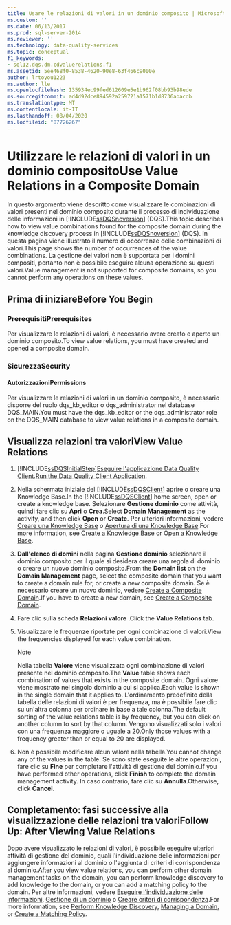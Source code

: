 ```yaml
---
title: Usare le relazioni di valori in un dominio composito | Microsoft Docs
ms.custom: ''
ms.date: 06/13/2017
ms.prod: sql-server-2014
ms.reviewer: ''
ms.technology: data-quality-services
ms.topic: conceptual
f1_keywords:
- sql12.dqs.dm.cdvaluerelations.f1
ms.assetid: 5ee468f0-8538-4620-90e8-63f466c9000e
author: lrtoyou1223
ms.author: lle
ms.openlocfilehash: 135934ec99fed612609e5e1b962f08bb93b98ede
ms.sourcegitcommit: ad4d92dce894592a259721a1571b1d8736abacdb
ms.translationtype: MT
ms.contentlocale: it-IT
ms.lasthandoff: 08/04/2020
ms.locfileid: "87726267"
---
```

# <a name="use-value-relations-in-a-composite-domain"></a><span data-ttu-id="6983a-102">Utilizzare le relazioni di valori in un dominio composito</span><span class="sxs-lookup"><span data-stu-id="6983a-102">Use Value Relations in a Composite Domain</span></span>
  <span data-ttu-id="6983a-103">In questo argomento viene descritto come visualizzare le combinazioni di valori presenti nel dominio composito durante il processo di individuazione delle informazioni in [!INCLUDE[ssDQSnoversion](../includes/ssdqsnoversion-md.md)] (DQS).</span><span class="sxs-lookup"><span data-stu-id="6983a-103">This topic describes how to view value combinations found for the composite domain during the knowledge discovery process in [!INCLUDE[ssDQSnoversion](../includes/ssdqsnoversion-md.md)] (DQS).</span></span> <span data-ttu-id="6983a-104">In questa pagina viene illustrato il numero di occorrenze delle combinazioni di valori.</span><span class="sxs-lookup"><span data-stu-id="6983a-104">This page shows the number of occurrences of the value combinations.</span></span> <span data-ttu-id="6983a-105">La gestione dei valori non è supportata per i domini compositi, pertanto non è possibile eseguire alcuna operazione su questi valori.</span><span class="sxs-lookup"><span data-stu-id="6983a-105">Value management is not supported for composite domains, so you cannot perform any operations on these values.</span></span>  
  
##  <a name="before-you-begin"></a><a name="BeforeYouBegin"></a> <span data-ttu-id="6983a-106">Prima di iniziare</span><span class="sxs-lookup"><span data-stu-id="6983a-106">Before You Begin</span></span>  
  
###  <a name="prerequisites"></a><a name="Prerequisites"></a> <span data-ttu-id="6983a-107">Prerequisiti</span><span class="sxs-lookup"><span data-stu-id="6983a-107">Prerequisites</span></span>  
 <span data-ttu-id="6983a-108">Per visualizzare le relazioni di valori, è necessario avere creato e aperto un dominio composito.</span><span class="sxs-lookup"><span data-stu-id="6983a-108">To view value relations, you must have created and opened a composite domain.</span></span>  
  
###  <a name="security"></a><a name="Security"></a> <span data-ttu-id="6983a-109">Sicurezza</span><span class="sxs-lookup"><span data-stu-id="6983a-109">Security</span></span>  
  
####  <a name="permissions"></a><a name="Permissions"></a> <span data-ttu-id="6983a-110">Autorizzazioni</span><span class="sxs-lookup"><span data-stu-id="6983a-110">Permissions</span></span>  
 <span data-ttu-id="6983a-111">Per visualizzare le relazioni di valori in un dominio composito, è necessario disporre del ruolo dqs_kb_editor o dqs_administrator nel database DQS_MAIN.</span><span class="sxs-lookup"><span data-stu-id="6983a-111">You must have the dqs_kb_editor or the dqs_administrator role on the DQS_MAIN database to view value relations in a composite domain.</span></span>  
  
##  <a name="view-value-relations"></a><a name="Use"></a><span data-ttu-id="6983a-112">Visualizza relazioni tra valori</span><span class="sxs-lookup"><span data-stu-id="6983a-112">View Value Relations</span></span>  
  
1.  [!INCLUDE[ssDQSInitialStep](../includes/ssdqsinitialstep-md.md)]<span data-ttu-id="6983a-113">[Eseguire l'applicazione Data Quality Client](../../2014/data-quality-services/run-the-data-quality-client-application.md).</span><span class="sxs-lookup"><span data-stu-id="6983a-113">[Run the Data Quality Client Application](../../2014/data-quality-services/run-the-data-quality-client-application.md).</span></span>  
  
2.  <span data-ttu-id="6983a-114">Nella schermata iniziale del [!INCLUDE[ssDQSClient](../includes/ssdqsclient-md.md)] aprire o creare una Knowledge Base.</span><span class="sxs-lookup"><span data-stu-id="6983a-114">In the [!INCLUDE[ssDQSClient](../includes/ssdqsclient-md.md)] home screen, open or create a knowledge base.</span></span> <span data-ttu-id="6983a-115">Selezionare **Gestione dominio** come attività, quindi fare clic su **Apri** o **Crea**.</span><span class="sxs-lookup"><span data-stu-id="6983a-115">Select **Domain Management** as the activity, and then click **Open** or **Create**.</span></span> <span data-ttu-id="6983a-116">Per ulteriori informazioni, vedere [Creare una Knowledge Base](../../2014/data-quality-services/create-a-knowledge-base.md) o [Apertura di una Knowledge Base](../../2014/data-quality-services/open-a-knowledge-base.md).</span><span class="sxs-lookup"><span data-stu-id="6983a-116">For more information, see [Create a Knowledge Base](../../2014/data-quality-services/create-a-knowledge-base.md) or [Open a Knowledge Base](../../2014/data-quality-services/open-a-knowledge-base.md).</span></span>  
  
3.  <span data-ttu-id="6983a-117">**Dall'elenco di domini** nella pagina **Gestione dominio** selezionare il dominio composito per il quale si desidera creare una regola di dominio o creare un nuovo dominio composito.</span><span class="sxs-lookup"><span data-stu-id="6983a-117">From the **Domain list** on the **Domain Management** page, select the composite domain that you want to create a domain rule for, or create a new composite domain.</span></span> <span data-ttu-id="6983a-118">Se è necessario creare un nuovo dominio, vedere [Create a Composite Domain](../../2014/data-quality-services/create-a-composite-domain.md).</span><span class="sxs-lookup"><span data-stu-id="6983a-118">If you have to create a new domain, see [Create a Composite Domain](../../2014/data-quality-services/create-a-composite-domain.md).</span></span>  
  
4.  <span data-ttu-id="6983a-119">Fare clic sulla scheda **Relazioni valore** .</span><span class="sxs-lookup"><span data-stu-id="6983a-119">Click the **Value Relations** tab.</span></span>  
  
5.  <span data-ttu-id="6983a-120">Visualizzare le frequenze riportate per ogni combinazione di valori.</span><span class="sxs-lookup"><span data-stu-id="6983a-120">View the frequencies displayed for each value combination.</span></span>  
  
    > [!NOTE]  
    >  <span data-ttu-id="6983a-121">Nella tabella **Valore** viene visualizzata ogni combinazione di valori presente nel dominio composito.</span><span class="sxs-lookup"><span data-stu-id="6983a-121">The **Value** table shows each combination of values that exists in the composite domain.</span></span> <span data-ttu-id="6983a-122">Ogni valore viene mostrato nel singolo dominio a cui si applica.</span><span class="sxs-lookup"><span data-stu-id="6983a-122">Each value is shown in the single domain that it applies to.</span></span> <span data-ttu-id="6983a-123">L'ordinamento predefinito della tabella delle relazioni di valori è per frequenza, ma è possibile fare clic su un'altra colonna per ordinare in base a tale colonna.</span><span class="sxs-lookup"><span data-stu-id="6983a-123">The default sorting of the value relations table is by frequency, but you can click on another column to sort by that column.</span></span> <span data-ttu-id="6983a-124">Vengono visualizzati solo i valori con una frequenza maggiore o uguale a 20.</span><span class="sxs-lookup"><span data-stu-id="6983a-124">Only those values with a frequency greater than or equal to 20 are displayed.</span></span>  
  
6.  <span data-ttu-id="6983a-125">Non è possibile modificare alcun valore nella tabella.</span><span class="sxs-lookup"><span data-stu-id="6983a-125">You cannot change any of the values in the table.</span></span> <span data-ttu-id="6983a-126">Se sono state eseguite le altre operazioni, fare clic su **Fine** per completare l'attività di gestione del dominio.</span><span class="sxs-lookup"><span data-stu-id="6983a-126">If you have performed other operations, click **Finish** to complete the domain management activity.</span></span> <span data-ttu-id="6983a-127">In caso contrario, fare clic su **Annulla**.</span><span class="sxs-lookup"><span data-stu-id="6983a-127">Otherwise, click **Cancel**.</span></span>  
  
##  <a name="follow-up-after-viewing-value-relations"></a><a name="FollowUp"></a><span data-ttu-id="6983a-128">Completamento: fasi successive alla visualizzazione delle relazioni tra valori</span><span class="sxs-lookup"><span data-stu-id="6983a-128">Follow Up: After Viewing Value Relations</span></span>  
 <span data-ttu-id="6983a-129">Dopo avere visualizzato le relazioni di valori, è possibile eseguire ulteriori attività di gestione del dominio, quali l'individuazione delle informazioni per aggiungere informazioni al dominio o l'aggiunta di criteri di corrispondenza al dominio.</span><span class="sxs-lookup"><span data-stu-id="6983a-129">After you view value relations, you can perform other domain management tasks on the domain, you can perform knowledge discovery to add knowledge to the domain, or you can add a matching policy to the domain.</span></span> <span data-ttu-id="6983a-130">Per altre informazioni, vedere [Eseguire l'individuazione delle informazioni](../../2014/data-quality-services/perform-knowledge-discovery.md), [Gestione di un dominio](../../2014/data-quality-services/managing-a-domain.md) o [Creare criteri di corrispondenza](../../2014/data-quality-services/create-a-matching-policy.md).</span><span class="sxs-lookup"><span data-stu-id="6983a-130">For more information, see [Perform Knowledge Discovery](../../2014/data-quality-services/perform-knowledge-discovery.md), [Managing a Domain](../../2014/data-quality-services/managing-a-domain.md), or [Create a Matching Policy](../../2014/data-quality-services/create-a-matching-policy.md).</span></span>  
  
  
